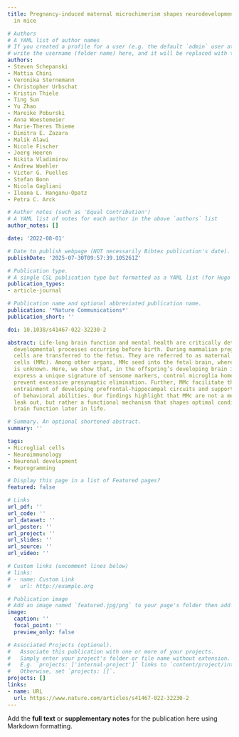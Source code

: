 ```yaml
---
title: Pregnancy-induced maternal microchimerism shapes neurodevelopment and behavior
  in mice

# Authors
# A YAML list of author names
# If you created a profile for a user (e.g. the default `admin` user at `content/authors/admin/`), 
# write the username (folder name) here, and it will be replaced with their full name and linked to their profile.
authors:
- Steven Schepanski
- Mattia Chini
- Veronika Sternemann
- Christopher Urbschat
- Kristin Thiele
- Ting Sun
- Yu Zhao
- Mareike Poburski
- Anna Woestemeier
- Marie-Theres Thieme
- Dimitra E. Zazara
- Malik Alawi
- Nicole Fischer
- Joerg Heeren
- Nikita Vladimirov
- Andrew Woehler
- Victor G. Puelles
- Stefan Bonn
- Nicola Gagliani
- Ileana L. Hanganu-Opatz
- Petra C. Arck

# Author notes (such as 'Equal Contribution')
# A YAML list of notes for each author in the above `authors` list
author_notes: []

date: '2022-08-01'

# Date to publish webpage (NOT necessarily Bibtex publication's date).
publishDate: '2025-07-30T09:57:39.105261Z'

# Publication type.
# A single CSL publication type but formatted as a YAML list (for Hugo requirements).
publication_types:
- article-journal

# Publication name and optional abbreviated publication name.
publication: '*Nature Communications*'
publication_short: ''

doi: 10.1038/s41467-022-32230-2

abstract: Life-long brain function and mental health are critically determined by
  developmental processes occurring before birth. During mammalian pregnancy, maternal
  cells are transferred to the fetus. They are referred to as maternal microchimeric
  cells (MMc). Among other organs, MMc seed into the fetal brain, where their function
  is unknown. Here, we show that, in the offspring’s developing brain in mice, MMc
  express a unique signature of sensome markers, control microglia homeostasis and
  prevent excessive presynaptic elimination. Further, MMc facilitate the oscillatory
  entrainment of developing prefrontal-hippocampal circuits and support the maturation
  of behavioral abilities. Our findings highlight that MMc are not a mere placental
  leak out, but rather a functional mechanism that shapes optimal conditions for healthy
  brain function later in life.

# Summary. An optional shortened abstract.
summary: ''

tags:
- Microglial cells
- Neuroimmunology
- Neuronal development
- Reprogramming

# Display this page in a list of Featured pages?
featured: false

# Links
url_pdf: ''
url_code: ''
url_dataset: ''
url_poster: ''
url_project: ''
url_slides: ''
url_source: ''
url_video: ''

# Custom links (uncomment lines below)
# links:
# - name: Custom Link
#   url: http://example.org

# Publication image
# Add an image named `featured.jpg/png` to your page's folder then add a caption below.
image:
  caption: ''
  focal_point: ''
  preview_only: false

# Associated Projects (optional).
#   Associate this publication with one or more of your projects.
#   Simply enter your project's folder or file name without extension.
#   E.g. `projects: ['internal-project']` links to `content/project/internal-project/index.md`.
#   Otherwise, set `projects: []`.
projects: []
links:
- name: URL
  url: https://www.nature.com/articles/s41467-022-32230-2
---
```


Add the **full text** or **supplementary notes** for the publication here using Markdown formatting.

